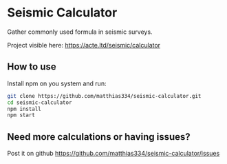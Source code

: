 # Seismic Calculator

Gather commonly used formula in seismic surveys.

Project visible here: https://acte.ltd/seismic/calculator

## How to use

Install npm on you system and run:

```sh
git clone https://github.com/matthias334/seismic-calculator.git
cd seismic-calculator
npm install
npm start
```

## Need more calculations or having issues?

Post it on github https://github.com/matthias334/seismic-calculator/issues
